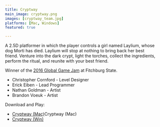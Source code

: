 ```yaml
---
title: Cryptway
main_image: cryptway.png
images: [cryptway_team.jpg]
platforms: [Mac, Windows]
featured: true

---
```

A 2.5D platformer in which the player controls a girl named Laylium, whose dog Morti has died. Laylium will stop at nothing to bring back her best friend. Venture into the dark crypt, light the torches, collect the ingredients, perform the ritual, and reunite with your best friend. 

Winner of the [2016 Global Game Jam](https://globalgamejam.org/2016/games/cryptway) at Fitchburg State.

* Christopher Cornford - Level Designer
* Erick Eiben - Lead Programmer
* Nathan Goldman - Artist
* Brandon Voeuk - Artist 

Download and Play:
* [Cryptway (Mac)](https://fitchburgstate.github.io/game/assets/games/cryptway/Cryptway_Mac.zip)Cryptway (Mac)
* [Cryptway (Win)](https://fitchburgstate.github.io/game/assets/games/cryptway/Cryptway_Win.zip)
 
